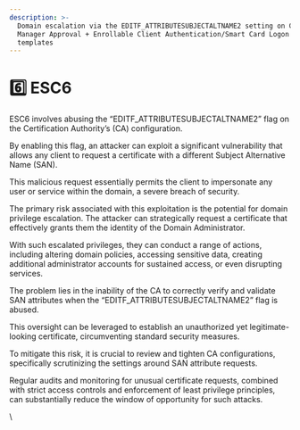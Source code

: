 ```yaml
---
description: >-
  Domain escalation via the EDITF_ATTRIBUTESUBJECTALTNAME2 setting on CAs + No
  Manager Approval + Enrollable Client Authentication/Smart Card Logon OID
  templates
---
```


# 6️⃣ ESC6

ESC6 involves abusing the “EDITF\_ATTRIBUTESUBJECTALTNAME2” flag on the Certification Authority’s (CA) configuration.&#x20;

By enabling this flag, an attacker can exploit a significant vulnerability that allows any client to request a certificate with a different Subject Alternative Name (SAN).&#x20;

This malicious request essentially permits the client to impersonate any user or service within the domain, a severe breach of security.

The primary risk associated with this exploitation is the potential for domain privilege escalation. The attacker can strategically request a certificate that effectively grants them the identity of the Domain Administrator.&#x20;

With such escalated privileges, they can conduct a range of actions, including altering domain policies, accessing sensitive data, creating additional administrator accounts for sustained access, or even disrupting services.

The problem lies in the inability of the CA to correctly verify and validate SAN attributes when the “EDITF\_ATTRIBUTESUBJECTALTNAME2” flag is abused.&#x20;

This oversight can be leveraged to establish an unauthorized yet legitimate-looking certificate, circumventing standard security measures.

To mitigate this risk, it is crucial to review and tighten CA configurations, specifically scrutinizing the settings around SAN attribute requests.&#x20;

Regular audits and monitoring for unusual certificate requests, combined with strict access controls and enforcement of least privilege principles, can substantially reduce the window of opportunity for such attacks.

\
